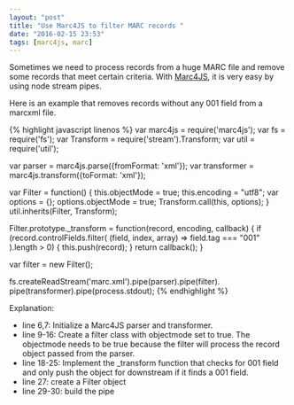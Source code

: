 ```yaml
---
layout: "post"
title: "Use Marc4JS to filter MARC records "
date: "2016-02-15 23:53"
tags: [marc4js, marc]
---
```


Sometimes we need to process records from a huge MARC file and remove some records
that meet certain criteria. With [Marc4JS][d0d6847a], it is very easy by using node stream
pipes.

Here is an example that removes records without any 001 field from a marcxml file.

<!-- more -->


{% highlight javascript linenos %}
var marc4js = require('marc4js');
var fs = require('fs');
var Transform = require('stream').Transform;
var util = require('util');

var parser = marc4js.parse({fromFormat: 'xml'});
var transformer = marc4js.transform({toFormat: 'xml'});

var Filter = function() {
  this.objectMode = true;
  this.encoding = "utf8";
  var options = {};
  options.objectMode = true;
  Transform.call(this, options);
}
util.inherits(Filter, Transform);

Filter.prototype._transform = function(record, encoding, callback) {
  if (record.controlFields.filter(
      (field, index, array) => field.tag === "001"
    ).length > 0) {
    this.push(record);
  }
  return callback();
}

var filter = new Filter();

fs.createReadStream('marc.xml').pipe(parser).pipe(filter).
  pipe(transformer).pipe(process.stdout);
{% endhighlight %}

Explanation:

- line 6,7: Initialize a Marc4JS parser and transformer.
- line 9-16: Create a filter class with objectmode set to true. The objectmode needs to be
true because the filter will process the record object passed from the parser.
- line 18-25: Implement the \_transform function that checks for 001 field and only push the
object for downstream if it finds a 001 field.
- line 27: create a Filter object
- line 29-30: build the pipe

[d0d6847a]: http://github.com/jiaola/marc4js "Marc4JS"
